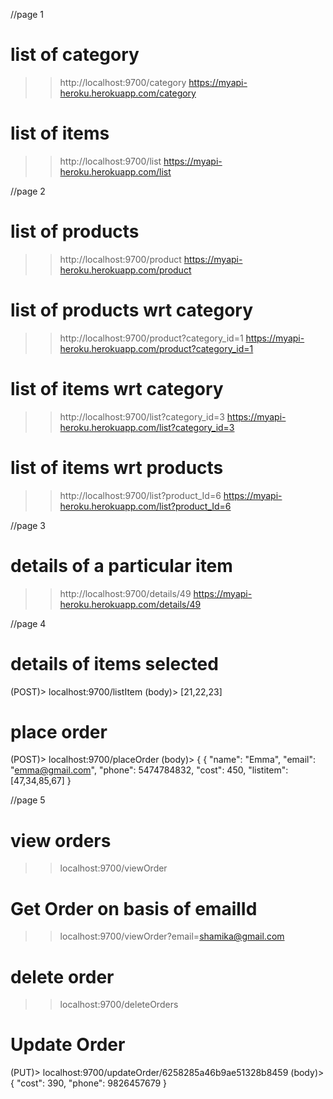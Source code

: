 //page 1
# list of category
>> http://localhost:9700/category
>> https://myapi-heroku.herokuapp.com/category

# list of items
>> http://localhost:9700/list
>> https://myapi-heroku.herokuapp.com/list

//page 2
# list of products
>> http://localhost:9700/product
>> https://myapi-heroku.herokuapp.com/product

# list of products wrt category
>> http://localhost:9700/product?category_id=1
>> https://myapi-heroku.herokuapp.com/product?category_id=1

# list of items wrt category
>> http://localhost:9700/list?category_id=3
>> https://myapi-heroku.herokuapp.com/list?category_id=3

# list of items wrt products
>> http://localhost:9700/list?product_Id=6
>> https://myapi-heroku.herokuapp.com/list?product_Id=6

//page 3
# details of a particular item
>> http://localhost:9700/details/49
>> https://myapi-heroku.herokuapp.com/details/49

//page 4
# details of items selected
(POST)> localhost:9700/listItem
(body)> [21,22,23]

# place order
(POST)> localhost:9700/placeOrder
(body)> {
   {
   "name": "Emma",
   "email": "emma@gmail.com",
   "phone": 5474784832,
   "cost": 450,
   "listitem":[47,34,85,67]
}

//page 5
#  view orders
>> localhost:9700/viewOrder

# Get Order on basis of emailId
>> localhost:9700/viewOrder?email=shamika@gmail.com

# delete order
>> localhost:9700/deleteOrders

# Update Order
(PUT)> localhost:9700/updateOrder/6258285a46b9ae51328b8459
(body)> {
    "cost": 390,
    "phone": 9826457679
}